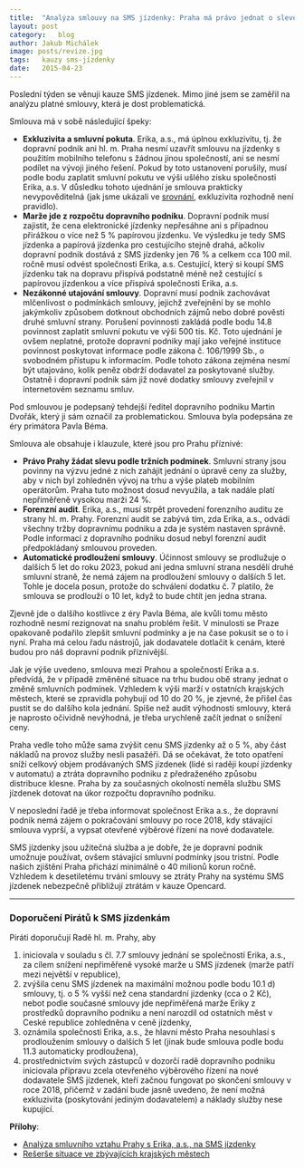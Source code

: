 ```yaml
---
title:	"Analýza smlouvy na SMS jízdenky: Praha má právo jednat o slevě"
layout:	post
category:	blog
author:	Jakub Michálek
image: posts/revize.jpg
tags:	kauzy sms-jízdenky
date:	2015-04-23
---
```


Poslední týden se věnuji kauze SMS jízdenek. Mimo jiné jsem se zaměřil na analýzu platné smlouvy, která je dost problematická. 

Smlouva má v sobě následující špeky:

* **Exkluzivita a smluvní pokuta**. Erika, a.s., má úplnou exkluzivitu, tj. že dopravní podnik ani hl. m. Praha nesmí uzavřít smlouvu na jízdenky s použitím mobilního telefonu s žádnou jinou společností, ani se nesmí podílet na vývoji jiného řešení. Pokud by toto ustanovení porušily, musí podle bodu zaplatit smluvní pokutu ve výši ušlého zisku společnosti Erika, a.s. V důsledku tohoto ujednání je smlouva prakticky nevypověditelná (jak jsme ukázali ve [srovnání][srovnani], exkluzivita rozhodně není pravidlo).
* **Marže jde z rozpočtu dopravního podniku**. Dopravní podnik musí zajistit, že cena elektronické jízdenky nepřesáhne ani s případnou přirážkou o více než 5 % papírovou jízdenku. Ve výsledku je tedy SMS jízdenka a papírová jízdenka pro cestujícího stejně drahá, ačkoliv dopravní podnik dostává z SMS jízdenky jen 76 % a celkem cca 100 mil. ročně musí odvést společnosti Erika, a.s. Cestující, který si koupí SMS jízdenku tak na dopravu přispívá podstatně méně než cestující s papírovou jízdenkou a více přispívá společnosti Erika, a.s. 
* **Nezákonné utajování smlouvy**. Dopravní musí podnik zachovávat mlčenlivost o podmínkách smlouvy, jejichž zveřejnění by se mohlo jakýmkoliv způsobem dotknout obchodních zájmů nebo dobré pověsti druhé smluvní strany. Porušení povinnosti zakládá podle bodu 14.8 povinnost zaplatit smluvní pokutu ve výši 500 tis. Kč. Toto ujednání je ovšem neplatné, protože dopravní podniky mají jako veřejné instituce povinnost poskytovat informace podle zákona č. 106/1999 Sb., o svobodném přístupu k informacím. Podle tohoto zákona zejména nesmí být utajováno, kolik peněz obdrží dodavatel za poskytované služby. Ostatně i dopravní podnik sám již nové dodatky smlouvy zveřejnil v internetovém seznamu smluv.

Pod smlouvou je podepsaný tehdejší ředitel dopravního podniku Martin Dvořák, který ji sám označil za problematickou. Smlouva byla podepsána ze éry primátora Pavla Béma. 

Smlouva ale obsahuje i klauzule, které jsou pro Prahu příznivé:

* **Právo Prahy žádat slevu podle tržních podmínek**. Smluvní strany jsou povinny na výzvu jedné z nich zahájit jednání o úpravě ceny za služby, aby v nich byl zohledněn vývoj na trhu a výše plateb mobilním operátorům. Praha tuto možnost dosud nevyužila, a tak nadále platí nepřiměřeně vysokou marži 24 %.
* **Forenzní audit**. Erika, a.s., musí strpět provedení forenzního auditu ze strany hl. m. Prahy. Forenzní audit se zabývá tím, zda Erika, a.s., odvádí všechny tržby dopravnímu podniku a zda je systém nastaven správně. Podle informací z dopravního podniku dosud nebyl forenzní audit předpokládaný smlouvou proveden.
* **Automatické prodloužení smlouvy**. Účinnost smlouvy se prodlužuje o dalších 5 let do roku 2023, pokud ani jedna smluvní strana nesdělí druhé smluvní straně, že nemá zájem na prodloužení smlouvy o dalších 5 let. Tohle je docela posun, protože do schválení dodatku č. 7 platilo, že smlouva se prodlouží o 10 let, když to bude chtít jen jedna strana.

Zjevně jde o dalšího kostlivce z éry Pavla Béma, ale kvůli tomu město rozhodně nesmí rezignovat na snahu problém řešit. V minulosti se Praze opakovaně podařilo zlepšit smluvní podmínky a je na čase pokusit se o to i nyní. Praha má celou řadu nástrojů, jak dodavatele dotlačit k cenám, které budou pro náš dopravní podnik příznivější. 

Jak je výše uvedeno, smlouva mezi Prahou a společností Erika a.s. předvídá, že v případě změněné situace na trhu budou obě strany jednat o změně smluvních podmínek. Vzhledem k výši marží v ostatních krajských městech, které se zpravidla pohybují od 10 do 20 %, je zjevné, že přišel čas pustit se do dalšího kola jednání. Spíše než audit výhodnosti smlouvy, která je naprosto očividně nevýhodná, je třeba urychleně začít jednat o snížení ceny.

Praha vedle toho může sama zvýšit cenu SMS jízdenky až o 5 %, aby část nákladů na provoz služby nesli pasažéři. Dá se očekávat, že toto opatření sníží celkový objem prodávaných SMS jízdenek (lidé si raději koupí jízdenky v automatu) a ztráta dopravního podniku z předraženého způsobu distribuce klesne. Praha by za současných okolností neměla službu SMS jízdenek dotovat na úkor rozpočtu dopravního podniku.

V neposlední řadě je třeba informovat společnost Erika a.s., že dopravní podnik nemá zájem o pokračování smlouvy po roce 2018, kdy stávající smlouva vyprší, a vypsat otevřené výběrové řízení na nové dodavatele. 

SMS jízdenky jsou užitečná služba a je dobře, že je dopravní podnik umožnuje používat, ovšem stávající smluvní podmínky jsou tristní. Podle našich zjištění Praha přichází minimálně o 40 milionů korun ročně. Vzhledem k desetiletému trvání smlouvy se ztráty Prahy na systému SMS jízdenek nebezpečně přibližují ztrátám v kauze Opencard.

----

### Doporučení Pirátů k SMS jízdenkám

Piráti doporučují Radě hl. m. Prahy, aby

1. iniciovala v souladu s čl. 7.7 smlouvy jednání se společností Erika, a.s., za cílem snížení nepřiměřeně vysoké marže u SMS jízdenek (marže patří mezi největší v republice), 
2. zvýšila cenu SMS jízdenek na maximální možnou podle bodu 10.1 d) smlouvy, tj. o 5 % vyšší než cena standardní jízdenky (cca o 2 Kč), nebot podle současné smlouvy jde nepřiměřená marže Eriky z prostředků dopravního podniku a není narozdíl od ostatních měst v Ceské republice zohledněna v ceně jízdenky,
3. oznámila společnosti Erika, a.s., že hlavní město Praha nesouhlasí s prodloužením smlouvy o dalších 5 let (jinak bude smlouva podle bodu 11.3 automaticky prodloužena),
4. prostřednictvím svých zástupců v dozorčí radě dopravního podniku iniciovala přípravu zcela otevřeného výběrového řízení na nové dodavatele SMS jízdenek, kteří začnou fungovat po skončení smlouvy v roce 2018, přičemž v zadání bude jasně uvedeno, že není možná exkluzivita (poskytování jediným dodavatelem) a náklady služby nese kupující.

**Přílohy**:

* [Analýza smluvního vztahu Prahy s Erika, a.s., na SMS jízdenky][analyza]
* [Rešerše situace ve zbývajících krajských městech][srovnani]



[srovnani]: /sms-jizdenky.html
[analyza]: /assets/pdf/analyza_marze.pdf
